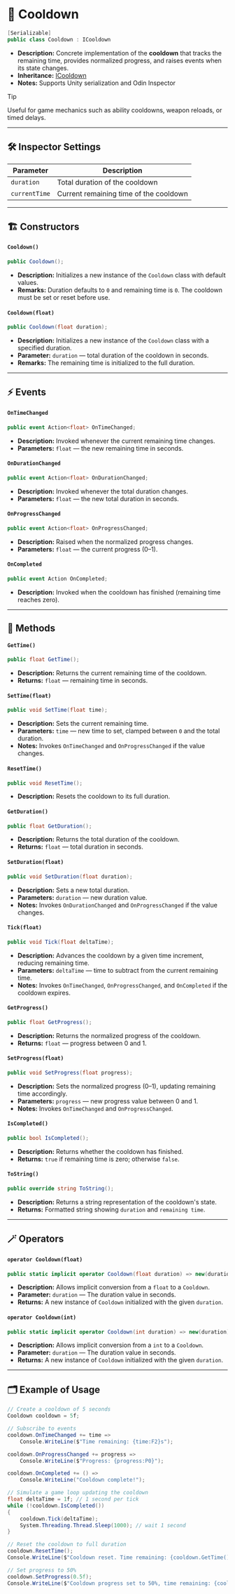 # 🧩 Cooldown

```csharp
[Serializable]
public class Cooldown : ICooldown
```

- **Description:** Concrete implementation of the **cooldown** that tracks the remaining time, provides normalized
  progress, and raises events when its state changes.
- **Inheritance:** [ICooldown](ICooldown.md)
- **Notes:** Supports Unity serialization and Odin Inspector

> [!TIP]
> Useful for game mechanics such as ability cooldowns, weapon reloads, or timed delays.


---

## 🛠 Inspector Settings

| Parameter     | Description                            |
|---------------|----------------------------------------|
| `duration`    | Total duration of the cooldown         |
| `currentTime` | Current remaining time of the cooldown |

---

## 🏗️ Constructors

#### `Cooldown()`

```csharp
public Cooldown();
```

- **Description:** Initializes a new instance of the `Cooldown` class with default values.
- **Remarks:** Duration defaults to `0` and remaining time is `0`. The cooldown must be set or reset before use.

#### `Cooldown(float)`

```csharp
public Cooldown(float duration);
```

- **Description:** Initializes a new instance of the `Cooldown` class with a specified duration.
- **Parameter:** `duration` — total duration of the cooldown in seconds.
- **Remarks:** The remaining time is initialized to the full duration.

---

## ⚡ Events

#### `OnTimeChanged`

```csharp
public event Action<float> OnTimeChanged;
```

- **Description:** Invoked whenever the current remaining time changes.
- **Parameters:** `float` — the new remaining time in seconds.

#### `OnDurationChanged`

```csharp
public event Action<float> OnDurationChanged;
```

- **Description:** Invoked whenever the total duration changes.
- **Parameters:** `float` — the new total duration in seconds.

#### `OnProgressChanged`

```csharp
public event Action<float> OnProgressChanged;
```

- **Description:** Raised when the normalized progress changes.
- **Parameters:** `float` — the current progress (0–1).

#### `OnCompleted`

```csharp
public event Action OnCompleted;
```

- **Description:** Invoked when the cooldown has finished (remaining time reaches zero).

---

## 🏹 Methods

#### `GetTime()`

```csharp
public float GetTime();
```

- **Description:** Returns the current remaining time of the cooldown.
- **Returns:** `float` — remaining time in seconds.

#### `SetTime(float)`

```csharp
public void SetTime(float time);
```

- **Description:** Sets the current remaining time.
- **Parameters:** `time` — new time to set, clamped between `0` and the total duration.
- **Notes:** Invokes `OnTimeChanged` and `OnProgressChanged` if the value changes.

#### `ResetTime()`

```csharp
public void ResetTime();
```

- **Description:** Resets the cooldown to its full duration.

#### `GetDuration()`

```csharp
public float GetDuration();
```

- **Description:** Returns the total duration of the cooldown.
- **Returns:** `float` — total duration in seconds.

#### `SetDuration(float)`

```csharp
public void SetDuration(float duration);
```

- **Description:** Sets a new total duration.
- **Parameters:** `duration` — new duration value.
- **Notes:** Invokes `OnDurationChanged` and `OnProgressChanged` if the value changes.

#### `Tick(float)`

```csharp
public void Tick(float deltaTime);
```

- **Description:** Advances the cooldown by a given time increment, reducing remaining time.
- **Parameters:** `deltaTime` — time to subtract from the current remaining time.
- **Notes:** Invokes `OnTimeChanged`, `OnProgressChanged`, and `OnCompleted` if the cooldown expires.

#### `GetProgress()`

```csharp
public float GetProgress();
```

- **Description:** Returns the normalized progress of the cooldown.
- **Returns:** `float` — progress between 0 and 1.

#### `SetProgress(float)`

```csharp
public void SetProgress(float progress);
```

- **Description:** Sets the normalized progress (0–1), updating remaining time accordingly.
- **Parameters:** `progress` — new progress value between 0 and 1.
- **Notes:** Invokes `OnTimeChanged` and `OnProgressChanged`.

#### `IsCompleted()`

```csharp
public bool IsCompleted();
```

- **Description:** Returns whether the cooldown has finished.
- **Returns:** `true` if remaining time is zero; otherwise `false`.

#### `ToString()`

```csharp
public override string ToString();
```

- **Description:** Returns a string representation of the cooldown's state.
- **Returns:** Formatted string showing `duration` and `remaining time`.

---

## 🪄 Operators

#### `operator Cooldown(float)`

```csharp
public static implicit operator Cooldown(float duration) => new(duration);
```

- **Description:** Allows implicit conversion from a `float` to a `Cooldown`.
- **Parameter:** `duration` — The duration value in seconds.
- **Returns:** A new instance of `Cooldown` initialized with the given `duration`.

#### `operator Cooldown(int)`

```csharp
public static implicit operator Cooldown(int duration) => new(duration);
```

- **Description:** Allows implicit conversion from a `int` to a `Cooldown`.
- **Parameter:** `duration` — The duration value in seconds.
- **Returns:** A new instance of `Cooldown` initialized with the given `duration`.

---

## 🗂 Example of Usage

```csharp
// Create a cooldown of 5 seconds
Cooldown cooldown = 5f;

// Subscribe to events
cooldown.OnTimeChanged += time => 
    Console.WriteLine($"Time remaining: {time:F2}s");

cooldown.OnProgressChanged += progress => 
    Console.WriteLine($"Progress: {progress:P0}");

cooldown.OnCompleted += () => 
    Console.WriteLine("Cooldown complete!");

// Simulate a game loop updating the cooldown
float deltaTime = 1f; // 1 second per tick
while (!cooldown.IsCompleted())
{
    cooldown.Tick(deltaTime);
    System.Threading.Thread.Sleep(1000); // wait 1 second
}

// Reset the cooldown to full duration
cooldown.ResetTime();
Console.WriteLine($"Cooldown reset. Time remaining: {cooldown.GetTime()}s");

// Set progress to 50%
cooldown.SetProgress(0.5f);
Console.WriteLine($"Cooldown progress set to 50%, time remaining: {cooldown.GetTime()}s");
```